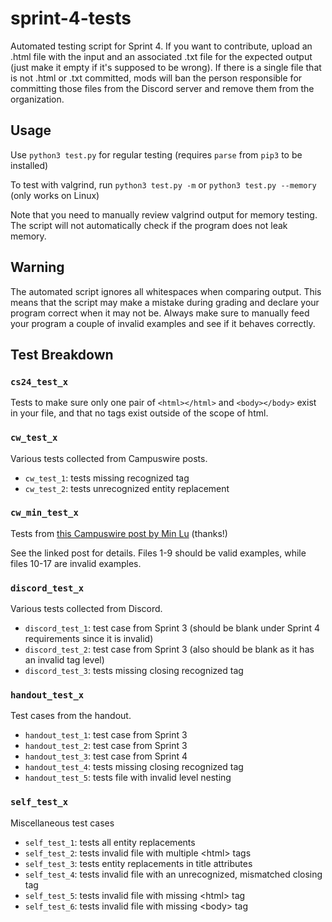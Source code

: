 # sprint-4-tests
Automated testing script for Sprint 4. If you want to contribute, upload an .html file with the input and an 
associated .txt file for the expected output (just make it empty if it's supposed to be wrong). If there is a single 
file that is not .html or .txt committed, mods will ban the person responsible for committing those files from the 
Discord server and remove them from the organization.

## Usage

Use `python3 test.py` for regular testing (requires `parse` from `pip3` to be installed)

To test with valgrind, run `python3 test.py -m` or `python3 test.py --memory` (only works on Linux)

Note that you need to manually review valgrind output for memory testing. The script will not automatically check 
if the program does not leak memory.

## Warning

The automated script ignores all whitespaces when comparing output. This means that the script may make a mistake
during grading and declare your program correct when it may not be. Always make sure to manually feed your program
a couple of invalid examples and see if it behaves correctly.

## Test Breakdown

### `cs24_test_x`

Tests to make sure only one pair of `<html></html>` and `<body></body>` exist in your file, and that no tags exist 
outside of the scope of html.

### `cw_test_x`

Various tests collected from Campuswire posts.

 - `cw_test_1`: tests missing recognized tag
 - `cw_test_2`: tests unrecognized entity replacement

### `cw_min_test_x`

Tests from [this Campuswire post by Min Lu](https://campuswire.com/c/G3A7E1182/feed/1971) (thanks!)

See the linked post for details. Files 1-9 should be valid examples, while files 10-17 are invalid examples.

### `discord_test_x`

Various tests collected from Discord.

 - `discord_test_1`: test case from Sprint 3 (should be blank under Sprint 4 requirements since it is invalid)
 - `discord_test_2`: test case from Sprint 3 (also should be blank as it has an invalid tag level)
 - `discord_test_3`: tests missing closing recognized tag

### `handout_test_x`

Test cases from the handout.

 - `handout_test_1`: test case from Sprint 3
 - `handout_test_2`: test case from Sprint 3
 - `handout_test_3`: test case from Sprint 4
 - `handout_test_4`: tests missing closing recognized tag
 - `handout_test_5`: tests file with invalid level nesting

### `self_test_x`

Miscellaneous test cases

 - `self_test_1`: tests all entity replacements
 - `self_test_2`: tests invalid file with multiple \<html\> tags
 - `self_test_3`: tests entity replacements in title attributes
 - `self_test_4`: tests invalid file with an unrecognized, mismatched closing tag
 - `self_test_5`: tests invalid file with missing \<html\> tag
 - `self_test_6`: tests invalid file with missing \<body\> tag